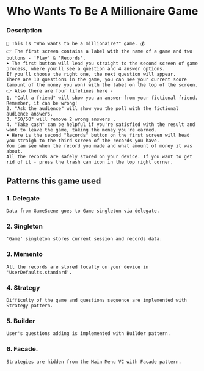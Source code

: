 # Who Wants To Be A Millionaire Game 

### Description 

    🤑 This is "Who wants to be a millionaire?" game. 💰
    👉 The first screen contains a label with the name of a game and two buttons - 'Play' & 'Records'.
    ➤ The first button will lead you straight to the second screen of game process, where you'll see a question and 4 answer options.
    If you'll choose the right one, the next question will appear. 
    There are 10 questions in the game, you can see your current score (amount of the money you won) with the label on the top of the screen.
    👉 Also there are four lifelines here - 
    1. "Call a friend" will show you an answer from your fictional friend. Remember, it can be wrong!
    2. "Ask the audience" will show you the poll with the fictional audience answers.
    3. "50/50" will remove 2 wrong answers .
    4. "Take cash" can be helpful if you're satisfied with the result and want to leave the game, taking the money you're earned. 
    ➤ Here is the second "Records" button on the first screen will head you straigh to the third screen of the records you have. 
    You can see when the record you made and what amount of money it was about. 
    All the records are safely stored on your device. If you want to get rid of it - press the trash can icon in the top right corner.

## Patterns this game used 

### 1. Delegate

    Data from GameScene goes to Game singleton via delegate.
    
### 2. Singleton

    'Game' singleton stores current session and records data.
    
### 3. Memento

    All the records are stored locally on your device in 'UserDefaults.standard'.
    
### 4. Strategy 
    
    Difficulty of the game and questions sequence are implemented with Strategy pattern.
    
### 5. Builder 
    
    User's questions adding is implemented with Builder pattern. 
    
### 6. Facade. 

    Strategies are hidden from the Main Menu VC with Facade pattern.
    
    
   
